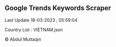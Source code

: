 

## Google Trends Keywords Scraper 
 
Last Update 18-03-2023 , 05:59:04

Country List :
VIETNAM.json



© Abdul Muttaqin 
